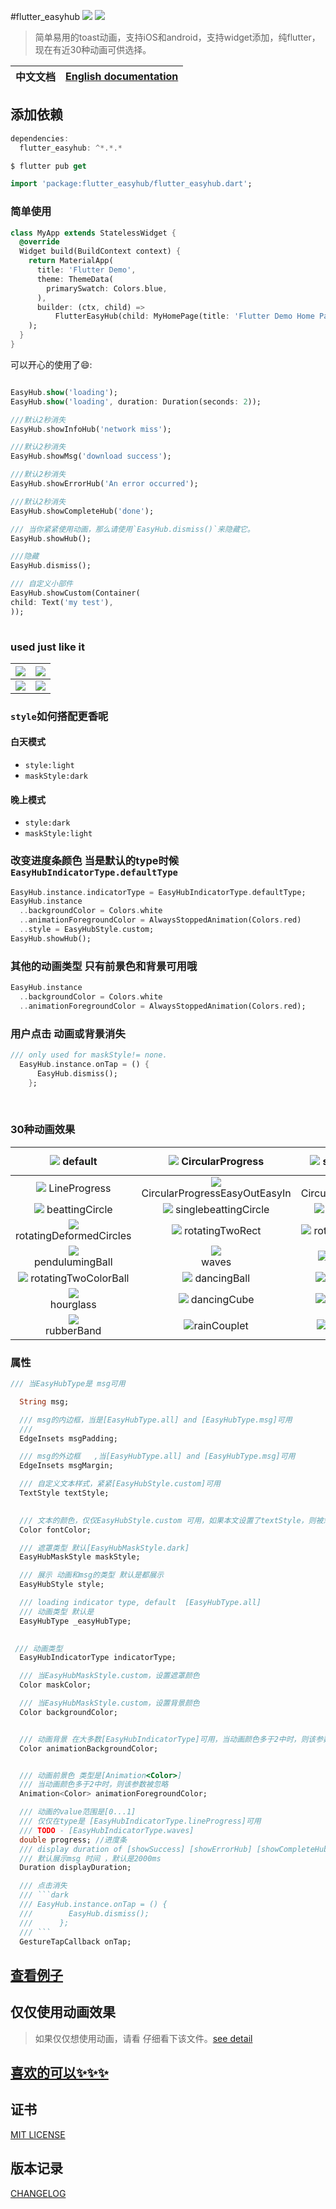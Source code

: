 #flutter_easyhub
![](https://badgen.net/github/license/micromatch/micromatch)
![](https://img.shields.io/pub/v/flutter_easyhub)

> 简单易用的toast动画，支持iOS和android，支持widget添加，纯flutter，现在有近30种动画可供选择。

|中文文档|[English documentation](README.md)|
|:-:|:-:|


## 添加依赖

```dart
dependencies:
  flutter_easyhub: ^*.*.*

$ flutter pub get

import 'package:flutter_easyhub/flutter_easyhub.dart';
```
### 简单使用
```dart
class MyApp extends StatelessWidget {
  @override
  Widget build(BuildContext context) {
    return MaterialApp(
      title: 'Flutter Demo',
      theme: ThemeData(
        primarySwatch: Colors.blue,
      ),
      builder: (ctx, child) =>
          FlutterEasyHub(child: MyHomePage(title: 'Flutter Demo Home Page')),
    );
  }
}
```

 
可以开心的使用了😄:

```dart

EasyHub.show('loading');
EasyHub.show('loading', duration: Duration(seconds: 2));

///默认2秒消失
EasyHub.showInfoHub('network miss');

///默认2秒消失
EasyHub.showMsg('download success');

///默认2秒消失
EasyHub.showErrorHub('An error occurred');

///默认2秒消失
EasyHub.showCompleteHub('done');

/// 当你紧紧使用动画，那么请使用`EasyHub.dismiss()`来隐藏它。
EasyHub.showHub();

///隐藏
EasyHub.dismiss();

/// 自定义小部件
EasyHub.showCustom(Container(
child: Text('my test'),
));
  
```

### used just like it
|![](images/example.gif)|![](images/example2.gif)|
|:--:|:--:|
|![](images/example3.gif)|![](images/all.gif)|


### `style`如何搭配更香呢
#### 白天模式
- `style:light`
- `maskStyle:dark`

#### 晚上模式
- `style:dark`
- `maskStyle:light`


### 改变进度条颜色 当是默认的type时候`EasyHubIndicatorType.defaultType`

```dart
EasyHub.instance.indicatorType = EasyHubIndicatorType.defaultType;
EasyHub.instance
  ..backgroundColor = Colors.white
  ..animationForegroundColor = AlwaysStoppedAnimation(Colors.red)
  ..style = EasyHubStyle.custom;
EasyHub.showHub();
```

### 其他的动画类型 只有前景色和背景可用哦

```dart
EasyHub.instance
  ..backgroundColor = Colors.white
  ..animationForegroundColor = AlwaysStoppedAnimation(Colors.red);
```
### 用户点击 动画或背景消失

```dart 
/// only used for maskStyle!= none.
  EasyHub.instance.onTap = () {
      EasyHub.dismiss();
    };
```
 



### 30种动画效果 
|![](images/default.GIF) default |![](images/CircularProgress.GIF) CircularProgress|![](images/errorHub.PNG) showErrorHub| ![](images/complete.PNG) showComplateHub |
|:-:|:-:|:-:|:-:|
|![](images/line.GIF) LineProgress |![](images/CircularProgressEasyOutEasyIn.GIF) CircularProgressEasyOutEasyIn |![](images/CircularProgressEasy.GIF) CircularProgressEasy |![](images/singleFlipingRect.GIF) singleFlipingRect |
|![](images/beattingCircle.GIF) beattingCircle |![](images/singlebeattingCircle.GIF) singlebeattingCircle |![](images/beatingRects.GIF) beatingRects |![](images/rotatingCircles.GIF) rotatingCircles |
|![](images/rotatingDeformedCircles.GIF) rotatingDeformedCircles |![](images/rotatingTwoRect.GIF) rotatingTwoRect |![](images/rotatingTwoCircles.GIF) rotatingTwoCircles |![](images/foldingRect.GIF) foldingRect |
|![](images/pendulumingBall.GIF) <br> pendulumingBall |![](images/waves.GIF) <br>waves |![](images/spitBubbles.GIF) spitBubbles |![](images/movingCube.GIF) movingCube |
|![](images/rotatingTwoColorBall.GIF) rotatingTwoColorBall |![](images/dancingBall.GIF) dancingBall |![](images/flashingBalls.GIF) flashingBalls|![](images/fallingBall.GIF)fallingBall|
|![](images/hourglass.GIF)<br>hourglass|![](images/dancingCube.GIF) dancingCube|![](images/swingingBall.GIF) swingingBall|![](images/creepingBug.GIF) creepingBug|
|![](images/rubberBand.GIF)<br> rubberBand|![](images/rainCouplet.GIF)rainCouplet|![](images/flipDiamond.GIF) flipDiamond|![](images/fragmentRect.gif) <br>fragmentRect|


### 属性

```dart
/// 当EasyHubType是 msg可用

  String msg;

  /// msg的内边框，当是[EasyHubType.all] and [EasyHubType.msg]可用
  /// 
  EdgeInsets msgPadding;

  /// msg的外边框   ,当[EasyHubType.all] and [EasyHubType.msg]可用
  EdgeInsets msgMargin;

  /// 自定义文本样式，紧紧[EasyHubStyle.custom]可用
  TextStyle textStyle;

 
  /// 文本的颜色，仅仅EasyHubStyle.custom 可用，如果本文设置了textStyle，则被忽略
  Color fontColor;

  /// 遮罩类型 默认[EasyHubMaskStyle.dark]
  EasyHubMaskStyle maskStyle;

  /// 展示 动画和msg的类型 默认是都展示
  EasyHubStyle style;

  /// loading indicator type, default  [EasyHubType.all]
  /// 动画类型 默认是
  EasyHubType _easyHubType;

  
 /// 动画类型 
  EasyHubIndicatorType indicatorType;

  /// 当EasyHubMaskStyle.custom，设置遮罩颜色
  Color maskColor;

  /// 当EasyHubMaskStyle.custom，设置背景颜色
  Color backgroundColor;


  /// 动画背景 在大多数[EasyHubIndicatorType]可用，当动画颜色多于2中时，则该参数被忽略
  Color animationBackgroundColor;


  /// 动画前景色 类型是[Animation<Color>]
  /// 当动画颜色多于2中时，则该参数被忽略
  Animation<Color> animationForegroundColor;

  /// 动画的value范围是[0...1]
  /// 仅仅在type是 [EasyHubIndicatorType.lineProgress]可用
  /// TODO - [EasyHubIndicatorType.waves]
  double progress; //进度条
  /// display duration of [showSuccess] [showErrorHub] [showCompleteHub], default 2000ms.
  /// 默认展示msg 时间 ，默认是2000ms
  Duration displayDuration;

  /// 点击消失
  /// ```dark
  /// EasyHub.instance.onTap = () {
  ///        EasyHub.dismiss();
  ///      };
  /// ```
  GestureTapCallback onTap;

```

 
## [查看例子](./example/lib/main.dart)
##  仅仅使用动画效果

 > 如果仅仅想使用动画，请看 仔细看下该文件。[see detail](https://github.com/ifgyong/flutter_easyHub/blob/master/lib/tool/Util.dart)

 

## [喜欢的可以✨✨✨](https://github.com/ifgyong/flutter_easyHub)

## 证书
[MIT LICENSE](./LICENSE)

## 版本记录
[CHANGELOG](./CHANGELOG.md)





